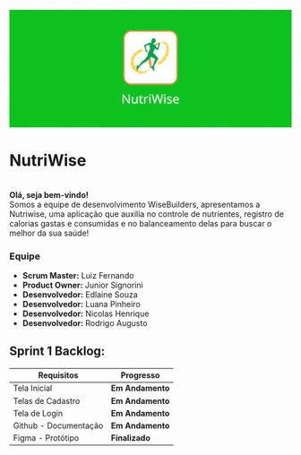 <p align="center">
<img src="imagens/logo_.jpeg" width="1000">
</p>
 
# NutriWise
 
 
<br>**Olá, seja bem-vindo!<br>**
Somos a equipe de desenvolvimento WiseBuilders, apresentamos a Nutriwise, uma aplicação que auxilia no controle de nutrientes, registro de calorias gastas e consumidas e no balanceamento delas para buscar o melhor da sua saúde!
 
### Equipe
- **Scrum Master:** Luiz Fernando 
- **Product Owner:** Junior Signorini
- **Desenvolvedor:** Edlaine Souza
- **Desenvolvedor:** Luana Pinheiro
- **Desenvolvedor:** Nicolas Henrique
- **Desenvolvedor:** Rodrigo Augusto

 
###
###
## Sprint 1 Backlog:
 
| Requisitos        |  Progresso                       |
|---------------------|---------------------------------|
| Tela Inicial    | **Em Andamento**         |
| Telas de Cadastro    | **Em Andamento**        |
| Tela de Login  | **Em Andamento**         |
| Github - Documentação | **Em Andamento**        |
| Figma - Protótipo | **Finalizado**        |
 
